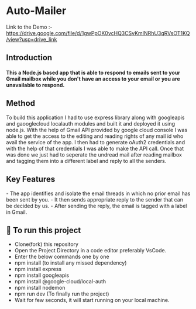 # Auto-Mailer
 Link to the Demo :- https://drive.google.com/file/d/1gwPpOK0vcHQ3CSvKmINRhU3qRVsOT1KQ/view?usp=drive_link
## Introduction
<h4>
   This a Node.js based app that is able to respond to emails sent to your Gmail mailbox while you don't have an access to your email or you are unavailable to respond.
</h4>
<h2>Method</h2>
To build this application I had to use express library along with googleapis and gaooglecloud localauth modules and built it and deployed it using node.js. With the help of Gmail API provided by google cloud console I was able to get the access to the editing and reading rights of any mail id who avail the service of the app. I then had to generate oAuth2 credentials and with the help of that credentials I was able to make the API call. Once that was done we just had to seperate the undread mail after reading mailbox and tagging them into a different label and reply to all the senders.

<h2>Key Features</h2>
- The app identifies and isolate the email threads in which no prior email has been sent by you.
- It then sends appropriate reply to the sender that can be decided by us.
- After sending the reply, the email is tagged with a label in Gmail.

## 📲 To run this project

- Clone(fork) this repository
- Open the Project Directory in a code editor preferably VsCode.
- Enter the below commands one by one
- npm install (to install any missed dependency)
- npm install express
- npm install googleapis
- npm install @google-cloud/local-auth
- npm install nodemon
- npm run dev (To finally run the project)
- Wait for few seconds, it will start running on your local machine.
